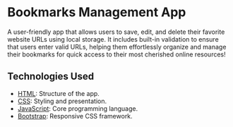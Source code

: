 # Bookmarks Management App

A user-friendly app that allows users to save, edit, and delete their favorite website URLs using local storage. It includes built-in validation to ensure that users enter valid URLs, helping them effortlessly organize and manage their bookmarks for quick access to their most cherished online resources!

## Technologies Used

- [HTML](https://developer.mozilla.org/en-US/docs/Web/HTML): Structure of the app.
- [CSS](https://developer.mozilla.org/en-US/docs/Web/CSS): Styling and presentation.
- [JavaScript](https://developer.mozilla.org/en-US/docs/Web/JavaScript): Core programming language.
- [Bootstrap](https://getbootstrap.com/): Responsive CSS framework.
